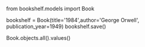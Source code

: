 from bookshelf.models import Book

bookshelf = Book(title='1984',author='George Orwell', publication_year=1949)
bookshelf.save()

<!-- Successful Creation of Book instance. -->
Book.objects.all().values()